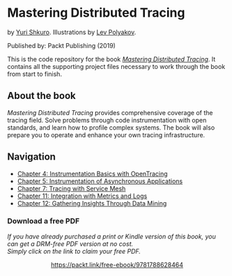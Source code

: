 


# Mastering Distributed Tracing

by [Yuri Shkuro](https://www.shkuro.com). Illustrations by [Lev Polyakov](https://polyakovproductions.com/).

Published by: Packt Publishing (2019)

This is the code repository for the book _[Mastering Distributed Tracing](https://www.packtpub.com/networking-and-servers/mastering-distributed-tracing?utm_source=github&utm_medium=repository&utm_campaign=9781788628464)_. It contains all the supporting project files necessary to work through the book from start to finish.

## About the book

_Mastering Distributed Tracing_ provides comprehensive coverage of the tracing field. Solve problems through code instrumentation with open standards, and learn how to profile complex systems. The book will also prepare you to operate and enhance your own tracing infrastructure.

## Navigation

* [Chapter 4: Instrumentation Basics with OpenTracing](./Chapter04)
* [Chapter 5: Instrumentation of Asynchronous Applications](./Chapter05)
* [Chapter 7: Tracing with Service Mesh](./Chapter07)
* [Chapter 11: Integration with Metrics and Logs](./Chapter11)
* [Chapter 12: Gathering Insights Through Data Mining](./Chapter12)
### Download a free PDF

 <i>If you have already purchased a print or Kindle version of this book, you can get a DRM-free PDF version at no cost.<br>Simply click on the link to claim your free PDF.</i>
<p align="center"> <a href="https://packt.link/free-ebook/9781788628464">https://packt.link/free-ebook/9781788628464 </a> </p>
